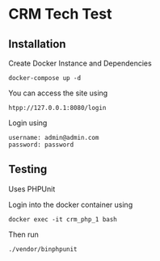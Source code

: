 # CRM Tech Test

## Installation

Create Docker Instance and Dependencies

`docker-compose up -d`

You can access the site using

`htpp://127.0.0.1:8080/login`

Login using

```
username: admin@admin.com
password: password
```

## Testing

Uses PHPUnit

Login into the docker container using

`docker exec -it crm_php_1 bash`

Then run 

`./vendor/binphpunit`
